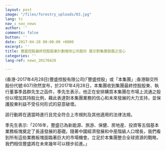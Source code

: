 ```yaml
---
layout: post
image: "/files/forestry_uploads/03.jpg"
lang: tc
nav_: nav_news
author: ''
comments: false
button: ''
date: 2017-04-28 00:00:00 +0800
excerpt: ''
title: 豐盛控股最終控股股東計劃增持公司股份 展示對集團發展之信心
categories: ''
lang-ref: news_20170428

---
```

(香港-2017年4月28日)豐盛控股有限公司(「豐盛控股」或「本集團」;香港聯交所股份代號:607)欣然宣布，於2017年4月28日，本集團收到集團最終控股股東、執行董事季昌群先生之函件，季先生表示，他正在安排購買本集團在市場上流通之股份以增加其持股比例，藉此表達對本集團業務的信心和未來發展的大力支持，並保護股東利益不受任何形式的惡意破壞。

該行動將在適當時進行且完全符合上市規則及其他適用的法律法規。

季先生表示:「2016年，豐盛已為新能源、旅游、保健、房地産、投資等五個基本業務板塊奠定了長遠發展的基礎。隨著中國經濟發展和中産階級人口增長，我們看到所有這些業務板塊面臨著巨大的市場機會。立足於本集團整合全球資源的戰略，我們相信豐盛將在未來幾年可以穩步前進。」